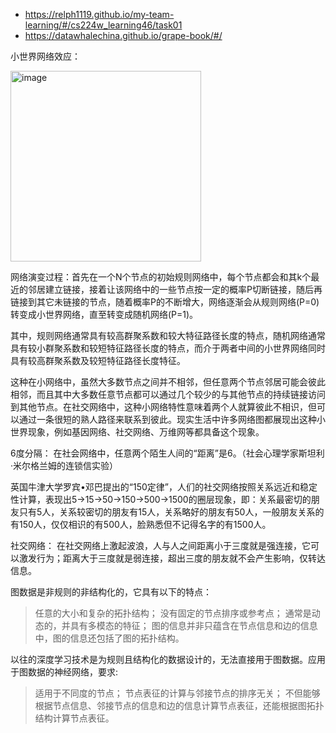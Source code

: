 - https://relph1119.github.io/my-team-learning/#/cs224w_learning46/task01
- https://datawhalechina.github.io/grape-book/#/

小世界网络效应：

<img width="305" alt="image" src="https://github.com/superkong001/learning_in_datawhale/assets/37318654/39d5db1a-9389-48ae-bac6-7120e4ba5e70">

网络演变过程：首先在一个N个节点的初始规则网络中，每个节点都会和其k个最近的邻居建立链接，接着让该网络中的一些节点按一定的概率P切断链接，随后再链接到其它未链接的节点，随着概率P的不断增大，网络逐渐会从规则网络(P=0)转变成小世界网络，直至转变成随机网络(P=1)。

其中，规则网络通常具有较高群聚系数和较大特征路径长度的特点，随机网络通常具有较小群聚系数和较短特征路径长度的特点，而介于两者中间的小世界网络同时具有较高群聚系数及较短特征路径长度特征。

这种在小网络中，虽然大多数节点之间并不相邻，但任意两个节点邻居可能会彼此相邻，而且其中大多数任意节点都可以通过几个较少的与其他节点的持续链接访问到其他节点。在社交网络中，这种小网络特性意味着两个人就算彼此不相识，但可以通过一条很短的熟人路径来联系到彼此。现实生活中许多网络图都展现出这种小世界现象，例如基因网络、社交网络、万维网等都具备这个现象。

6度分隔：
在社会网络中，任意两个陌生人间的“距离”是6。（社会心理学家斯坦利·米尔格兰姆的连锁信实验）

英国牛津大学罗宾•邓巴提出的“150定律”，人们的社交网络按照关系远近和稳定性计算，表现出5->15->50->150->500->1500的圈层现象，即：关系最密切的朋友只有5人，关系较密切的朋友有15人，关系略好的朋友有50人，一般朋友关系的有150人，仅仅相识的有500人，脸熟悉但不记得名字的有1500人。

社交网络：
在社交网络上激起波浪，人与人之间距离小于三度就是强连接，它可以激发行为；距离大于三度就是弱连接，超出三度的朋友就不会产生影响，仅转达信息。

图数据是非规则的非结构化的，它具有以下的特点：
> 任意的大小和复杂的拓扑结构；
> 没有固定的节点排序或参考点；
> 通常是动态的，并具有多模态的特征；
> 图的信息并非只蕴含在节点信息和边的信息中，图的信息还包括了图的拓扑结构。

以往的深度学习技术是为规则且结构化的数据设计的，无法直接用于图数据。应用于图数据的神经网络，要求:
> 适用于不同度的节点；
> 节点表征的计算与邻接节点的排序无关；
> 不但能够根据节点信息、邻接节点的信息和边的信息计算节点表征，还能根据图拓扑结构计算节点表征。



